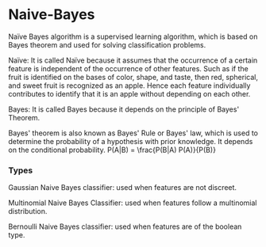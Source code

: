 # Naive-Bayes
Naïve Bayes algorithm is a supervised learning algorithm, which is based on Bayes theorem and used for solving classification problems.


Naïve: It is called Naïve because it assumes that the occurrence of a certain feature is independent of the occurrence of other features. Such as if the fruit is identified on the bases of color, shape, and taste, then red, spherical, and sweet fruit is recognized as an apple. Hence each feature individually contributes to identify that it is an apple without depending on each other.

Bayes: It is called Bayes because it depends on the principle of Bayes' Theorem.

Bayes' theorem is also known as Bayes' Rule or Bayes' law, which is used to determine the probability of a hypothesis with prior knowledge. It depends on the conditional probability.
                                 P(A|B) = \frac{P(B|A) P(A)}{P(B)} 


### Types
Gaussian Naive Bayes classifier: used when features are not discreet.

Multinomial Naive Bayes Classifier: used when features follow a multinomial distribution.

Bernoulli Naive Bayes classifier: used when features are of the boolean type.



